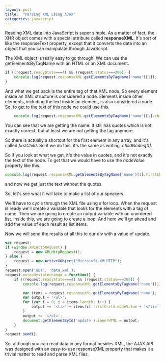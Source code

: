 ```yaml
---
layout: post
title:  "Parsing XML using AJAX"
categories: javascript
---
```


Reading XML data into JavaScript is super simple. As a matter of fact, the XHR object comes with a special attribute called **responseXML**. It's sort of like the responseText property, except that it converts the data into an object that you can manipulate through JavaScript.

The XML object is really easy to go through. We can use the getElementsByTagName with an HTML or an XML document.

```javascript
if ((request.readyState===4) && (request.status===200)) {
	console.log(request.responseXML.getElementsByTagName('name')[1]);
}
```

And what we get back is the entire <name> tag of that XML node.
So every element inside an XML structure is considered a node.
Elements inside other elements, including the text inside an element, is also considered a node.
So, to get to the text of this node we could use this.

```javascript
	console.log(request.responseXML.getElementsByTagName('name')[1].childNodes[0]);
```
You can see that we are getting the name. It still has quotes which is not exactly correct, but at least we are not getting the tag anymore.

So there is actually a shortcut for the first element in any array, and it's called *firstChild*. So if we do this, it's the same as writing *.childNodes[0]*.

So if you look at what we get, it's the value in quotes, and it's not exactly the text of the node. To get that we would have to use the *nodeValue* property like this.

```javascript
console.log(request.responseXML.getElementsByTagName('name')[1].firstChild.nodeValue);
```

and now we get just the text without the quotes.

So, let's see what it will take to make a list of our speakers.

We'll have to cycle through the XML file using a for loop.
When the request is ready we'll create a variable that looks for the elements with a tag of name. Then we are going to create an output variable with an unordered list. Inside this, we are going to create a loop. And here we'll go ahead and add the value of each result as list items.

Now we will send the results of all this to our div with a value of update.  

```javascript
var request;
if (window.XMLHttpRequest) {
	request = new XMLHttpRequest();
} else {
	request = new ActiveXObject("Microsoft.XMLHTTP");
}
request.open('GET', 'data.xml');
request.onreadystatechange = function() {
	if ((request.readyState===4) && (request.status===200)) {
		console.log(request.responseXML.getElementsByTagName('name')[1].firstChild.nodeValue);

		var items = request.responseXML.getElementsByTagName('name');
		var output = '<ul>';
		for (var i = 0; i < items.length; i++) {
			output += '<li>' + items[i].firstChild.nodeValue + '</li>';
		}
		output += '</ul>';
		document.getElementById('update').innerHTML = output;
	}
}
request.send();
```
So, although you can read data in any format besides XML, the AJAX API was designed with an easy-to-use responseXML property that makes it a trivial matter to read and parse XML files.
